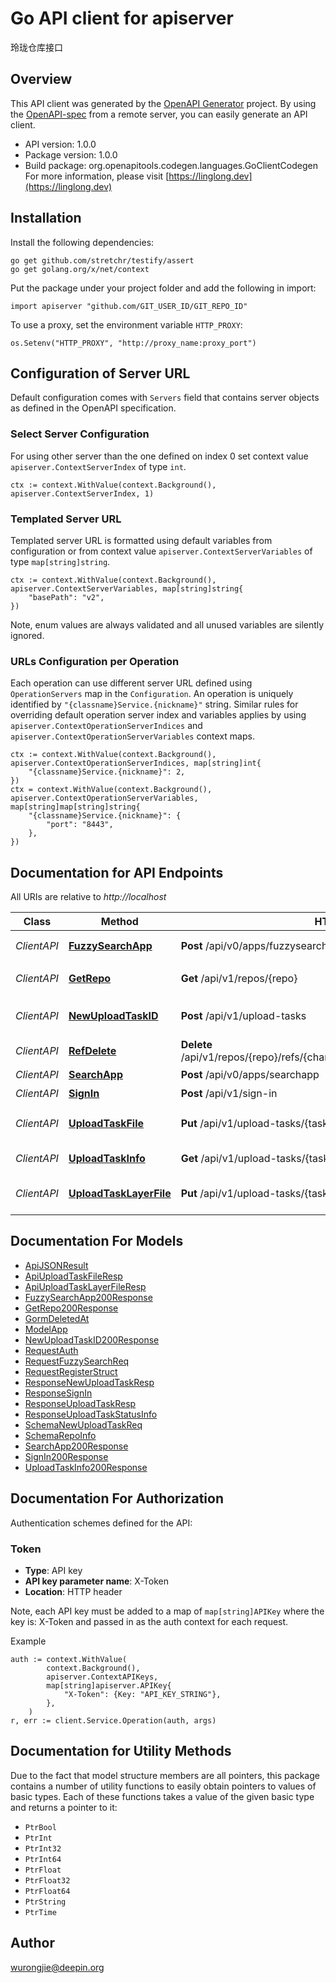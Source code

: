 # Go API client for apiserver

玲珑仓库接口

## Overview
This API client was generated by the [OpenAPI Generator](https://openapi-generator.tech) project.  By using the [OpenAPI-spec](https://www.openapis.org/) from a remote server, you can easily generate an API client.

- API version: 1.0.0
- Package version: 1.0.0
- Build package: org.openapitools.codegen.languages.GoClientCodegen
For more information, please visit [https://linglong.dev](https://linglong.dev)

## Installation

Install the following dependencies:

```shell
go get github.com/stretchr/testify/assert
go get golang.org/x/net/context
```

Put the package under your project folder and add the following in import:

```golang
import apiserver "github.com/GIT_USER_ID/GIT_REPO_ID"
```

To use a proxy, set the environment variable `HTTP_PROXY`:

```golang
os.Setenv("HTTP_PROXY", "http://proxy_name:proxy_port")
```

## Configuration of Server URL

Default configuration comes with `Servers` field that contains server objects as defined in the OpenAPI specification.

### Select Server Configuration

For using other server than the one defined on index 0 set context value `apiserver.ContextServerIndex` of type `int`.

```golang
ctx := context.WithValue(context.Background(), apiserver.ContextServerIndex, 1)
```

### Templated Server URL

Templated server URL is formatted using default variables from configuration or from context value `apiserver.ContextServerVariables` of type `map[string]string`.

```golang
ctx := context.WithValue(context.Background(), apiserver.ContextServerVariables, map[string]string{
	"basePath": "v2",
})
```

Note, enum values are always validated and all unused variables are silently ignored.

### URLs Configuration per Operation

Each operation can use different server URL defined using `OperationServers` map in the `Configuration`.
An operation is uniquely identified by `"{classname}Service.{nickname}"` string.
Similar rules for overriding default operation server index and variables applies by using `apiserver.ContextOperationServerIndices` and `apiserver.ContextOperationServerVariables` context maps.

```golang
ctx := context.WithValue(context.Background(), apiserver.ContextOperationServerIndices, map[string]int{
	"{classname}Service.{nickname}": 2,
})
ctx = context.WithValue(context.Background(), apiserver.ContextOperationServerVariables, map[string]map[string]string{
	"{classname}Service.{nickname}": {
		"port": "8443",
	},
})
```

## Documentation for API Endpoints

All URIs are relative to *http://localhost*

Class | Method | HTTP request | Description
------------ | ------------- | ------------- | -------------
*ClientAPI* | [**FuzzySearchApp**](docs/ClientAPI.md#fuzzysearchapp) | **Post** /api/v0/apps/fuzzysearchapp | 模糊查找App
*ClientAPI* | [**GetRepo**](docs/ClientAPI.md#getrepo) | **Get** /api/v1/repos/{repo} | 查看仓库信息
*ClientAPI* | [**NewUploadTaskID**](docs/ClientAPI.md#newuploadtaskid) | **Post** /api/v1/upload-tasks | generate a new upload task id
*ClientAPI* | [**RefDelete**](docs/ClientAPI.md#refdelete) | **Delete** /api/v1/repos/{repo}/refs/{channel}/{app_id}/{version}/{arch}/{module} | delete a ref from repo
*ClientAPI* | [**SearchApp**](docs/ClientAPI.md#searchapp) | **Post** /api/v0/apps/searchapp | 查找App
*ClientAPI* | [**SignIn**](docs/ClientAPI.md#signin) | **Post** /api/v1/sign-in | 登陆帐号
*ClientAPI* | [**UploadTaskFile**](docs/ClientAPI.md#uploadtaskfile) | **Put** /api/v1/upload-tasks/{task_id}/tar | upload tgz file to upload task
*ClientAPI* | [**UploadTaskInfo**](docs/ClientAPI.md#uploadtaskinfo) | **Get** /api/v1/upload-tasks/{task_id}/status | get upload task status
*ClientAPI* | [**UploadTaskLayerFile**](docs/ClientAPI.md#uploadtasklayerfile) | **Put** /api/v1/upload-tasks/{task_id}/layer | upload layer file to upload task


## Documentation For Models

 - [ApiJSONResult](docs/ApiJSONResult.md)
 - [ApiUploadTaskFileResp](docs/ApiUploadTaskFileResp.md)
 - [ApiUploadTaskLayerFileResp](docs/ApiUploadTaskLayerFileResp.md)
 - [FuzzySearchApp200Response](docs/FuzzySearchApp200Response.md)
 - [GetRepo200Response](docs/GetRepo200Response.md)
 - [GormDeletedAt](docs/GormDeletedAt.md)
 - [ModelApp](docs/ModelApp.md)
 - [NewUploadTaskID200Response](docs/NewUploadTaskID200Response.md)
 - [RequestAuth](docs/RequestAuth.md)
 - [RequestFuzzySearchReq](docs/RequestFuzzySearchReq.md)
 - [RequestRegisterStruct](docs/RequestRegisterStruct.md)
 - [ResponseNewUploadTaskResp](docs/ResponseNewUploadTaskResp.md)
 - [ResponseSignIn](docs/ResponseSignIn.md)
 - [ResponseUploadTaskResp](docs/ResponseUploadTaskResp.md)
 - [ResponseUploadTaskStatusInfo](docs/ResponseUploadTaskStatusInfo.md)
 - [SchemaNewUploadTaskReq](docs/SchemaNewUploadTaskReq.md)
 - [SchemaRepoInfo](docs/SchemaRepoInfo.md)
 - [SearchApp200Response](docs/SearchApp200Response.md)
 - [SignIn200Response](docs/SignIn200Response.md)
 - [UploadTaskInfo200Response](docs/UploadTaskInfo200Response.md)


## Documentation For Authorization


Authentication schemes defined for the API:
### Token

- **Type**: API key
- **API key parameter name**: X-Token
- **Location**: HTTP header

Note, each API key must be added to a map of `map[string]APIKey` where the key is: X-Token and passed in as the auth context for each request.

Example

```golang
auth := context.WithValue(
		context.Background(),
		apiserver.ContextAPIKeys,
		map[string]apiserver.APIKey{
			"X-Token": {Key: "API_KEY_STRING"},
		},
	)
r, err := client.Service.Operation(auth, args)
```


## Documentation for Utility Methods

Due to the fact that model structure members are all pointers, this package contains
a number of utility functions to easily obtain pointers to values of basic types.
Each of these functions takes a value of the given basic type and returns a pointer to it:

* `PtrBool`
* `PtrInt`
* `PtrInt32`
* `PtrInt64`
* `PtrFloat`
* `PtrFloat32`
* `PtrFloat64`
* `PtrString`
* `PtrTime`

## Author

wurongjie@deepin.org


